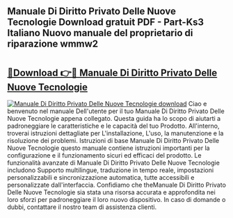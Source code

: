 ## Manuale Di Diritto Privato Delle Nuove Tecnologie Download gratuit PDF - Part-Ks3 Italiano Nuovo manuale del proprietario di riparazione wmmw2

# <h2><a href="http://dfb4h9.blite.top/?on=Manuale+Di+Diritto+Privato+Delle+Nuove+Tecnologie">🔗Download 👉🔴 Manuale Di Diritto Privato Delle Nuove Tecnologie</a></h2>

[![Manuale Di Diritto Privato Delle Nuove Tecnologie download](https://i.imgur.com/lujVjoI.png)](http://dfb4h9.blite.top/?on=Manuale+Di+Diritto+Privato+Delle+Nuove+Tecnologie)
Ciao e benvenuto nel manuale Dell'utente per il tuo Manuale Di Diritto Privato Delle Nuove Tecnologie appena collegato. Questa guida ha lo scopo di aiutarti a padroneggiare le caratteristiche e le capacità del tuo Prodotto. All'interno, troverai istruzioni dettagliate per L'installazione, L'uso, la manutenzione e la risoluzione dei problemi. Istruzioni di base Manuale Di Diritto Privato Delle Nuove Tecnologie questo manuale contiene istruzioni importanti per la configurazione e il funzionamento sicuri ed efficaci del prodotto. Le funzionalità avanzate di Manuale Di Diritto Privato Delle Nuove Tecnologie includono Supporto multilingue, traduzione in tempo reale, impostazioni personalizzabili e sincronizzazione automatica, tutte accessibili e personalizzate dall'interfaccia. Confidiamo che theManuale Di Diritto Privato Delle Nuove Tecnologie sia stata una risorsa accurata e approfondita nei loro sforzi per padroneggiare il loro nuovo dispositivo. In caso di domande o dubbi, contattare il nostro team di assistenza clienti.
